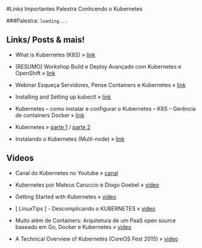 #Links Importantes Palestra Conhcendo o Kubernetes

###Palestra: `loading...`

## Links/ Posts & mais!

*   What is Kubernetes (K8S) » [link](https://kubernetes.io/docs/whatisk8s/)

*   [RESUMO] Workshop Build e Deploy Avançado com Kubernetes e OpenShift » [link](https://blog.getupcloud.com/workshop-build-e-deploy-avan%C3%A7ado-com-kubernetes-e-openshift-5f4ed21713cf#.40xrpdt5r)

*   Webinar Esqueça Servidores, Pense Containers e Kubernetes » [link](https://blog.getupcloud.com/webinar-esque%C3%A7a-servidores-pense-containers-e-kubernetes-e9c387e194bc?source=user_profile---------1----------)

*   Installing and Setting up kubectl » [link](https://kubernetes.io/docs/user-guide/prereqs/)

*   Kubernetes – como instalar e configurar o Kubernetes – K8S – Gerência de containers Docker » [link](http://devopslab.com.br/kubernetes-como-instalar-e-configurar-o-kubernetes-k8s-gerencia-de-containers-docker/)

*   Kubernetes » [parte 1](http://www.mundodocker.com.br/kubernetes-parte-i/) / [parte 2](http://www.mundodocker.com.br/kubernetes-parte-ii/)

*   Instalando o Kubernetes (Multi-node) » [link](https://medium.com/@adilsonbna/instalando-o-kubernetes-multi-node-e37bf67c5efc#.s6f0kaenk)

## Videos

*   Canal do Kubernetes no Youtube » [canal](https://www.youtube.com/channel/UCZ2bu0qutTOM0tHYa_jkIwg)

*   Kubernetes por Mateus Caruccio e Diogo Goebel » [video](https://www.youtube.com/watch?v=Vw0evygSlrs)

*   Getting Started with Kubernetes » [video](https://www.youtube.com/watch?v=_vHTaIJm9uY)

*   [ LinuxTips ] - Descomplicando o KUBERNETES » [video](https://www.youtube.com/watch?v=1ENtPSKjD2I)

*   Muito além de Containers: Arquitetura de um PaaS open source baseado em Go, Docker e Kubernetes » [video](https://www.infoq.com/br/presentations/muito-alem-de-containers-go-docker-e-kubernetes)

*   A Technical Overview of Kubernetes (CoreOS Fest 2015) » [video](https://www.youtube.com/watch?v=WwBdNXt6wO4)